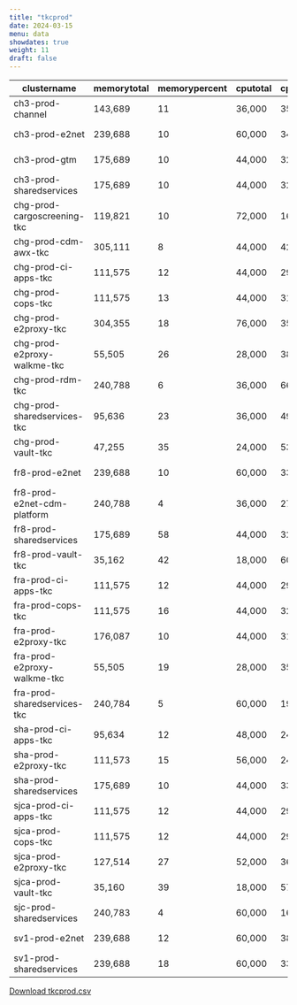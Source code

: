 ```yaml
---
title: "tkcprod"
date: 2024-03-15
menu: data
showdates: true
weight: 11
draft: false
---
```

<!--more-->
| clustername                 | memorytotal | memorypercent | cputotal | cpupercent | nodecount | health  | message            |
| --------------------------- | ----------- | ------------- | -------- | ---------- | --------- | ------- | ------------------ |
| ch3-prod-channel            |     143,689 |            11 |   36,000 |         35 |         6 | HEALTHY | Cluster is healthy |
| ch3-prod-e2net              |     239,688 |            10 |   60,000 |         34 |         9 | HEALTHY | Cluster is healthy |
| ch3-prod-gtm                |     175,689 |            10 |   44,000 |         32 |         7 | HEALTHY | Cluster is healthy |
| ch3-prod-sharedservices     |     175,689 |            10 |   44,000 |         32 |         7 | HEALTHY | Cluster is healthy |
| chg-prod-cargoscreening-tkc |     119,821 |            10 |   72,000 |         16 |         6 | HEALTHY | Cluster is healthy |
| chg-prod-cdm-awx-tkc        |     305,111 |             8 |   44,000 |         42 |         7 | HEALTHY | Cluster is healthy |
| chg-prod-ci-apps-tkc        |     111,575 |            12 |   44,000 |         29 |         7 | HEALTHY | Cluster is healthy |
| chg-prod-cops-tkc           |     111,575 |            13 |   44,000 |         31 |         7 | HEALTHY | Cluster is healthy |
| chg-prod-e2proxy-tkc        |     304,355 |            18 |   76,000 |         35 |        11 | HEALTHY | Cluster is healthy |
| chg-prod-e2proxy-walkme-tkc |      55,505 |            26 |   28,000 |         38 |         5 | HEALTHY | Cluster is healthy |
| chg-prod-rdm-tkc            |     240,788 |             6 |   36,000 |         66 |         6 | HEALTHY | Cluster is healthy |
| chg-prod-sharedservices-tkc |      95,636 |            23 |   36,000 |         49 |         6 | HEALTHY | Cluster is healthy |
| chg-prod-vault-tkc          |      47,255 |            35 |   24,000 |         53 |         6 | HEALTHY | Cluster is healthy |
| fr8-prod-e2net              |     239,688 |            10 |   60,000 |         33 |         9 | HEALTHY | Cluster is healthy |
| fr8-prod-e2net-cdm-platform |     240,788 |             4 |   36,000 |         27 |         6 | HEALTHY | Cluster is healthy |
| fr8-prod-sharedservices     |     175,689 |            58 |   44,000 |         32 |         7 | HEALTHY | Cluster is healthy |
| fr8-prod-vault-tkc          |      35,162 |            42 |   18,000 |         60 |         6 | HEALTHY | Cluster is healthy |
| fra-prod-ci-apps-tkc        |     111,575 |            12 |   44,000 |         29 |         7 | HEALTHY | Cluster is healthy |
| fra-prod-cops-tkc           |     111,575 |            16 |   44,000 |         32 |         7 | HEALTHY | Cluster is healthy |
| fra-prod-e2proxy-tkc        |     176,087 |            10 |   44,000 |         31 |         7 | HEALTHY | Cluster is healthy |
| fra-prod-e2proxy-walkme-tkc |      55,505 |            19 |   28,000 |         35 |         5 | HEALTHY | Cluster is healthy |
| fra-prod-sharedservices-tkc |     240,784 |             5 |   60,000 |         19 |         6 | HEALTHY | Cluster is healthy |
| sha-prod-ci-apps-tkc        |      95,634 |            12 |   48,000 |         24 |         6 | HEALTHY | Cluster is healthy |
| sha-prod-e2proxy-tkc        |     111,573 |            15 |   56,000 |         24 |         7 | HEALTHY | Cluster is healthy |
| sha-prod-sharedservices     |     175,689 |            10 |   44,000 |         33 |         7 | HEALTHY | Cluster is healthy |
| sjca-prod-ci-apps-tkc       |     111,575 |            12 |   44,000 |         29 |         7 | HEALTHY | Cluster is healthy |
| sjca-prod-cops-tkc          |     111,575 |            12 |   44,000 |         29 |         7 | HEALTHY | Cluster is healthy |
| sjca-prod-e2proxy-tkc       |     127,514 |            27 |   52,000 |         36 |         8 | HEALTHY | Cluster is healthy |
| sjca-prod-vault-tkc         |      35,160 |            39 |   18,000 |         57 |         6 | HEALTHY | Cluster is healthy |
| sjc-prod-sharedservices     |     240,783 |             4 |   60,000 |         16 |         6 | HEALTHY | Cluster is healthy |
| sv1-prod-e2net              |     239,688 |            12 |   60,000 |         38 |         9 | HEALTHY | Cluster is healthy |
| sv1-prod-sharedservices     |     239,688 |            18 |   60,000 |         33 |         9 | HEALTHY | Cluster is healthy |
[Download tkcprod.csv](/csv/tkcprod.csv)
